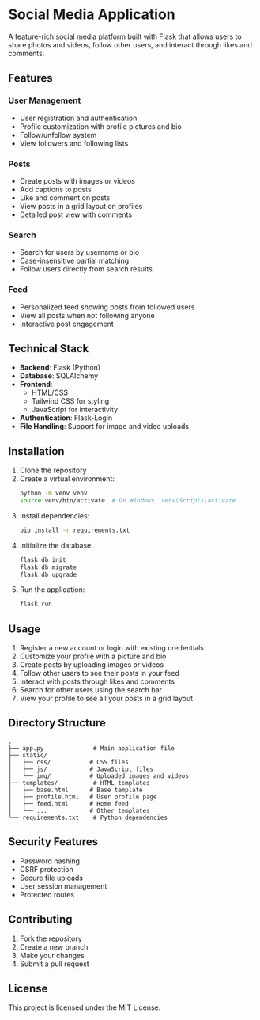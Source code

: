 # Social Media Application

A feature-rich social media platform built with Flask that allows users to share photos and videos, follow other users, and interact through likes and comments.

## Features

### User Management
- User registration and authentication
- Profile customization with profile pictures and bio
- Follow/unfollow system
- View followers and following lists

### Posts
- Create posts with images or videos
- Add captions to posts
- Like and comment on posts
- View posts in a grid layout on profiles
- Detailed post view with comments

### Search
- Search for users by username or bio
- Case-insensitive partial matching
- Follow users directly from search results

### Feed
- Personalized feed showing posts from followed users
- View all posts when not following anyone
- Interactive post engagement

## Technical Stack

- **Backend**: Flask (Python)
- **Database**: SQLAlchemy
- **Frontend**: 
  - HTML/CSS
  - Tailwind CSS for styling
  - JavaScript for interactivity
- **Authentication**: Flask-Login
- **File Handling**: Support for image and video uploads

## Installation

1. Clone the repository
2. Create a virtual environment:
   ```bash
   python -m venv venv
   source venv/bin/activate  # On Windows: venv\Scripts\activate
   ```
3. Install dependencies:
   ```bash
   pip install -r requirements.txt
   ```
4. Initialize the database:
   ```bash
   flask db init
   flask db migrate
   flask db upgrade
   ```
5. Run the application:
   ```bash
   flask run
   ```

## Usage

1. Register a new account or login with existing credentials
2. Customize your profile with a picture and bio
3. Create posts by uploading images or videos
4. Follow other users to see their posts in your feed
5. Interact with posts through likes and comments
6. Search for other users using the search bar
7. View your profile to see all your posts in a grid layout

## Directory Structure

```
.
├── app.py              # Main application file
├── static/            
│   ├── css/           # CSS files
│   ├── js/            # JavaScript files
│   └── img/           # Uploaded images and videos
├── templates/          # HTML templates
│   ├── base.html      # Base template
│   ├── profile.html   # User profile page
│   ├── feed.html      # Home feed
│   └── ...            # Other templates
└── requirements.txt    # Python dependencies
```

## Security Features

- Password hashing
- CSRF protection
- Secure file uploads
- User session management
- Protected routes

## Contributing

1. Fork the repository
2. Create a new branch
3. Make your changes
4. Submit a pull request

## License

This project is licensed under the MIT License. 